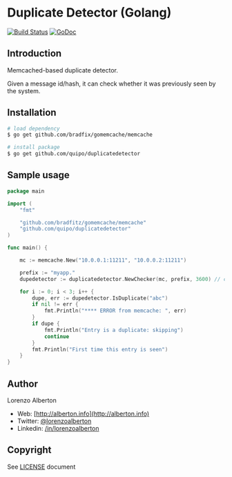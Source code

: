 # Duplicate Detector (Golang)

[![Build Status](https://travis-ci.org/quipo/duplicatedetector.png?branch=master)](https://travis-ci.org/quipo/duplicatedetector) 
[![GoDoc](https://godoc.org/github.com/quipo/duplicatedetector?status.png)](http://godoc.org/github.com/quipo/duplicatedetector)

## Introduction

Memcached-based duplicate detector. 

Given a message id/hash, it can check whether it was previously seen by the system.


## Installation

```sh
# load dependency
$ go get github.com/bradfix/gomemcache/memcache

# install package
$ go get github.com/quipo/duplicatedetector
```

## Sample usage

```go
package main

import (
	"fmt"

	"github.com/bradfitz/gomemcache/memcache"
	"github.com/quipo/duplicatedetector"
)

func main() {

	mc := memcache.New("10.0.0.1:11211", "10.0.0.2:11211")

	prefix := "myapp."
	dupedetector := duplicatedetector.NewChecker(mc, prefix, 3600) // cache for 1 hour

	for i := 0; i < 3; i++ {
		dupe, err := dupedetector.IsDuplicate("abc")
		if nil != err {
			fmt.Println("**** ERROR from memcache: ", err)
		}
		if dupe {
			fmt.Println("Entry is a duplicate: skipping")
			continue
		}
		fmt.Println("First time this entry is seen")
	}
}

```

## Author

Lorenzo Alberton

* Web: [http://alberton.info](http://alberton.info)
* Twitter: [@lorenzoalberton](https://twitter.com/lorenzoalberton)
* Linkedin: [/in/lorenzoalberton](https://www.linkedin.com/in/lorenzoalberton)


## Copyright

See [LICENSE](LICENSE) document
